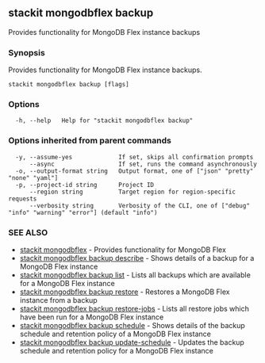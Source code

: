 ## stackit mongodbflex backup

Provides functionality for MongoDB Flex instance backups

### Synopsis

Provides functionality for MongoDB Flex instance backups.

```
stackit mongodbflex backup [flags]
```

### Options

```
  -h, --help   Help for "stackit mongodbflex backup"
```

### Options inherited from parent commands

```
  -y, --assume-yes             If set, skips all confirmation prompts
      --async                  If set, runs the command asynchronously
  -o, --output-format string   Output format, one of ["json" "pretty" "none" "yaml"]
  -p, --project-id string      Project ID
      --region string          Target region for region-specific requests
      --verbosity string       Verbosity of the CLI, one of ["debug" "info" "warning" "error"] (default "info")
```

### SEE ALSO

* [stackit mongodbflex](./stackit_mongodbflex.md)	 - Provides functionality for MongoDB Flex
* [stackit mongodbflex backup describe](./stackit_mongodbflex_backup_describe.md)	 - Shows details of a backup for a MongoDB Flex instance
* [stackit mongodbflex backup list](./stackit_mongodbflex_backup_list.md)	 - Lists all backups which are available for a MongoDB Flex instance
* [stackit mongodbflex backup restore](./stackit_mongodbflex_backup_restore.md)	 - Restores a MongoDB Flex instance from a backup
* [stackit mongodbflex backup restore-jobs](./stackit_mongodbflex_backup_restore-jobs.md)	 - Lists all restore jobs which have been run for a MongoDB Flex instance
* [stackit mongodbflex backup schedule](./stackit_mongodbflex_backup_schedule.md)	 - Shows details of the backup schedule and retention policy of a MongoDB Flex instance
* [stackit mongodbflex backup update-schedule](./stackit_mongodbflex_backup_update-schedule.md)	 - Updates the backup schedule and retention policy for a MongoDB Flex instance

